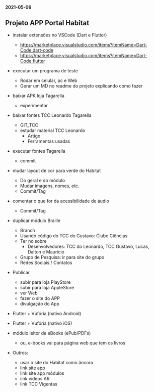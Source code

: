 #### 2021-05-06
## Projeto APP Portal Habitat
- instalar extensões no VSCode (Dart e Flutter)
  - https://marketplace.visualstudio.com/items?itemName=Dart-Code.dart-code
  - https://marketplace.visualstudio.com/items?itemName=Dart-Code.flutter

- executar um programa de teste
  - Rodar em celular, pc e Web
  - Gerar um MD no readme do projeto explicando como fazer

- baixar APK loja Tagarella
  - experimentar

- baixar fontes TCC Leonardo Tagarella
  - GIT_TCC
  - estudar material TCC Leonardo
    - Artigo
    - Ferramentas usadas

- executar fontes Tagarella
  - commit 

- mudar layout de cor para verde do Habitat
  - Do geral e do módulo 
  - Mudar imagens, nomes, etc. 
  - Commit/Tag

- comentar o que for da acessibilidade de áudio
  - Commit/Tag

- duplicar módulo Braille
  - Branch
  - Usando código do TCC do Gustavo: Clube Ciências
  - Ter no sobre
    - Desenvolvedores: TCC do Leonardo, TCC Gustavo, Lucas, Dalton e Maurício
  - Grupo de Pesquisa: ir para site do grupo
  - Redes Sociais / Contatos

- Publicar
  - subir para loja PlayStore
  - subir para loja AppleStore
  - ver Web
  - fazer o site do APP
  - divulgação do App

- Flutter + Vufória (nativo Android)
- Flutter + Vufória (nativo iOS)

- módulo leitor de eBooks (ePub/PDFs)
  - ou, e-books vai para página web que tem os livros

- Outros:
  - usar o site do Habitat como âncora
  - link site app
  - link site app módulos
  - iink vídeos AR
  - link TCC Vigentas

